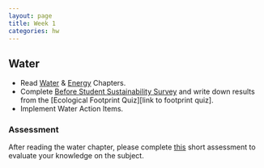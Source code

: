 ```yaml
---
layout: page
title: Week 1
categories: hw
---
```


## Water

* Read [Water][link to water chapter] & [Energy][link to energy chapter] Chapters.
* Complete [Before Student Sustainability Survey][link to before survey] and write down results from the [Ecological Footprint Quiz][link to footprint quiz].
* Implement Water Action Items.

### Assessment

After reading the water chapter, please complete [this][link to water assessment] short assessment to evaluate your knowledge on the subject.




[link to before survey]: https://www.google.com/url?q=http://www.footprintnetwork.org/resources/footprint-calculator/&sa=D&ust=1585544784627000&usg=AFQjCNFwgyCNUz0emwtCiUrhEHbqvdHUpw

[link to before survey]: https://docs.google.com/forms/d/e/1FAIpQLSfR0XWczhbvq3kTQmflSCGxTlhaA4fHW0Ay0-NqdIHkOtBk3Q/viewform?usp=sf_link

[link to water assessment]: https://forms.gle/MWjyMJStBw6M4dY39

[link to water chapter]: http://www.smc.edu/AcademicAffairs/Sustainability/Documents/SW_Worksbook_SGP_Water.pdf

[link to energy chapter]: http://www.smc.edu/AcademicAffairs/Sustainability/Documents/SW_Worksbook_SGP_Energy.pdf
